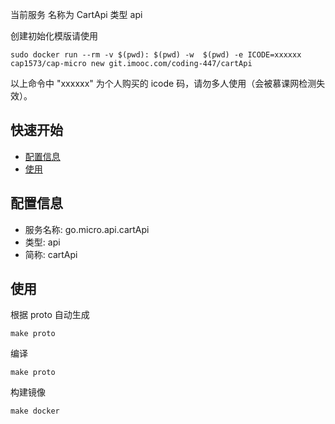 

当前服务 名称为 CartApi 类型 api 

创建初始化模版请使用

```
sudo docker run --rm -v $(pwd): $(pwd) -w  $(pwd) -e ICODE=xxxxxx cap1573/cap-micro new git.imooc.com/coding-447/cartApi
```
以上命令中 "xxxxxx" 为个人购买的 icode 码，请勿多人使用（会被慕课网检测失效）。

## 快速开始

- [配置信息](#配置信息)
- [使用](#使用)

## 配置信息

- 服务名称: go.micro.api.cartApi
- 类型: api
- 简称: cartApi

 

## 使用
根据 proto 自动生成
```
make proto
```

编译
```
make proto
```

构建镜像
```
make docker
```